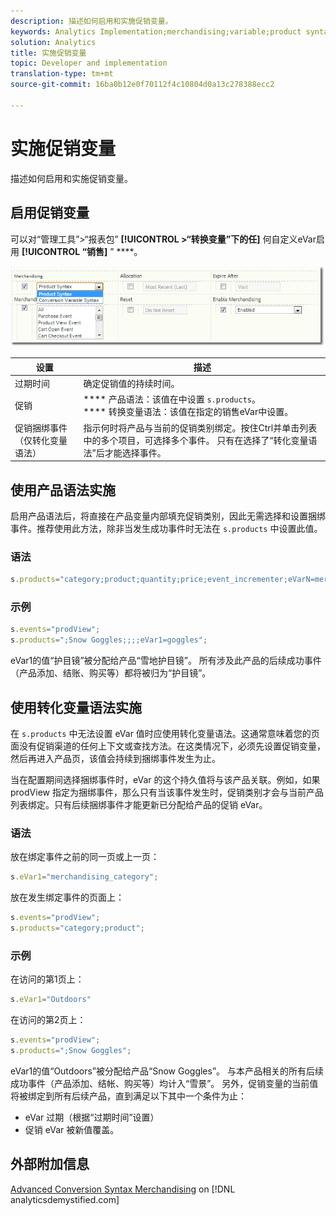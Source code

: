 ```yaml
---
description: 描述如何启用和实施促销变量。
keywords: Analytics Implementation;merchandising;variable;product syntax;Conversion Variable Syntax;s.products
solution: Analytics
title: 实施促销变量
topic: Developer and implementation
translation-type: tm+mt
source-git-commit: 16ba0b12e0f70112f4c10804d0a13c278388ecc2

---
```



# 实施促销变量

描述如何启用和实施促销变量。

## 启用促销变量

可以对“管理工具”&gt;“报表包” **[!UICONTROL &gt;“转换变量”下的任]** 何自定义eVar启用 **[!UICONTROL “销售]** ” ****。

![](assets/merch-enable.png)

| 设置 | 描述 |
|--- |--- |
| 过期时间 | 确定促销值的持续时间。 |
| 促销 | **** 产品语法：该值在中设置 `s.products`。<br>**** 转换变量语法：该值在指定的销售eVar中设置。 |
| 促销捆绑事件（仅转化变量语法） | 指示何时将产品与当前的促销类别绑定。按住Ctrl并单击列表中的多个项目，可选择多个事件。 只有在选择了“转化变量语法”后才能选择事件。 |

## 使用产品语法实施

启用产品语法后，将直接在产品变量内部填充促销类别，因此无需选择和设置捆绑事件。推荐使用此方法，除非当发生成功事件时无法在 `s.products` 中设置此值。

### 语法

```js
s.products="category;product;quantity;price;event_incrementer;eVarN=merch_category|eVarM=merch_category2";
```

### 示例

```js
s.events="prodView";
s.products=";Snow Goggles;;;;eVar1=goggles";
```

eVar1的值“护目镜”被分配给产品“雪地护目镜”。 所有涉及此产品的后续成功事件（产品添加、结账、购买等）都将被归为“护目镜”。

## 使用转化变量语法实施

在 `s.products` 中无法设置 eVar 值时应使用转化变量语法。这通常意味着您的页面没有促销渠道的任何上下文或查找方法。在这类情况下，必须先设置促销变量，然后再进入产品页，该值会持续到捆绑事件发生为止。

当在配置期间选择捆绑事件时，eVar 的这个持久值将与该产品关联。例如，如果 prodView 指定为捆绑事件，那么只有当该事件发生时，促销类别才会与当前产品列表绑定。只有后续捆绑事件才能更新已分配给产品的促销 eVar。

### 语法

放在绑定事件之前的同一页或上一页：

```js
s.eVar1="merchandising_category";
```

放在发生绑定事件的页面上：

```js
s.events="prodView";
s.products="category;product";
```

### 示例

在访问的第1页上：

```js
s.eVar1="Outdoors"
```

在访问的第2页上：

```js
s.events="prodView";
s.products=";Snow Goggles";
```

eVar1的值“Outdoors”被分配给产品“Snow Goggles”。 与本产品相关的所有后续成功事件（产品添加、结帐、购买等）均计入“雪景”。 另外，促销变量的当前值将被绑定到所有后续产品，直到满足以下其中一个条件为止：

* eVar 过期（根据“过期时间”设置）
* 促销 eVar 被新值覆盖。

## 外部附加信息

[Advanced Conversion Syntax Merchandising](https://analyticsdemystified.com/adobe-analytics/advanced-conversion-syntax-merchandising/) on [!DNL analyticsdemystified.com]
